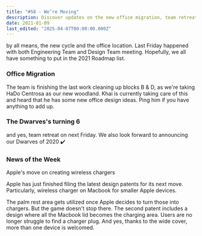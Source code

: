 ```yaml
---
title: "#58 - We’re Moving"
description: Discover updates on the new office migration, team retreat, and Apple’s innovative wireless charger patents for MacBook in this week’s news roundup.
date: 2021-01-09
last_edited: "2025-04-07T00:00:00.000Z"
---
```


by all means, the new cycle and the office location. Last Friday happened with both Engineering Team and Design Team meeting. Hopefully, we all have something to put in the 2021 Roadmap list.

### Office Migration

The team is finishing the last work cleaning up blocks B & D, as we're taking HaDo Centrosa as our new woodland. Khai is currently taking care of this and heard that he has some new office design ideas. Ping him if you have anything to add up.

### The Dwarves's turning 6

and yes, team retreat on next Friday. We also look forward to announcing our Dwarves of 2020 ✔️

### News of the Week

Apple's move on creating wireless chargers

Apple has just finished filing the latest design patents for its next move. Particularly, wireless charger on Macbook for smaller Apple devices.

The palm rest area gets utilized once Apple decides to turn those into chargers. But the game doesn't stop there. The second patent includes a design where all the Macbook lid becomes the charging area. Users are no longer struggle to find a charger plug. And yes, thanks to the wide cover, more than one device is welcomed.

